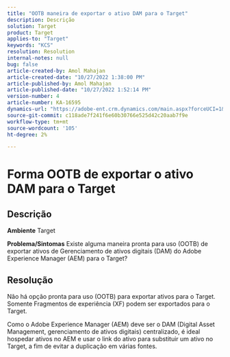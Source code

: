 ```yaml
---
title: "OOTB maneira de exportar o ativo DAM para o Target"
description: Descrição
solution: Target
product: Target
applies-to: "Target"
keywords: "KCS"
resolution: Resolution
internal-notes: null
bug: false
article-created-by: Amol Mahajan
article-created-date: "10/27/2022 1:38:00 PM"
article-published-by: Amol Mahajan
article-published-date: "10/27/2022 1:52:14 PM"
version-number: 4
article-number: KA-16595
dynamics-url: "https://adobe-ent.crm.dynamics.com/main.aspx?forceUCI=1&pagetype=entityrecord&etn=knowledgearticle&id=86fb7590-fc55-ed11-bba2-6045bd006793"
source-git-commit: c118ade7f241f6e60b30766e525d42c20aab7f9e
workflow-type: tm+mt
source-wordcount: '105'
ht-degree: 2%

---
```


# Forma OOTB de exportar o ativo DAM para o Target

## Descrição

<b>Ambiente</b>
Target


<b>Problema/Sintomas</b>
Existe alguma maneira pronta para uso (OOTB) de exportar ativos de Gerenciamento de ativos digitais (DAM) do Adobe Experience Manager (AEM) para o Target?


## Resolução


Não há opção pronta para uso (OOTB) para exportar ativos para o Target. Somente Fragmentos de experiência (XF) podem ser exportados para o Target.

Como o Adobe Experience Manager (AEM) deve ser o DAM (Digital Asset Management, gerenciamento de ativos digitais) centralizado, é ideal hospedar ativos no AEM e usar o link do ativo para substituir um ativo no Target, a fim de evitar a duplicação em várias fontes.
